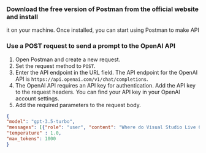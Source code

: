 ### Download the free version of Postman from the official website and install 
it on your machine. Once installed, you can start using Postman to make API

### Use a POST request to send a prompt to the OpenAI API

1. Open Postman and create a new request.
2. Set the request method to `POST`.
3. Enter the API endpoint in the URL field. The API endpoint for the OpenAI API is `https://api.openai.com/v1/chat/completions`.
4. The OpenAI API requires an API key for authentication. Add the API key to the request headers. You can find your API key in your OpenAI account settings.
5. Add the required parameters to the request body.
```json
{
"model": "gpt-3.5-turbo",
"messages": [{"role": "user", "content": "Where do Visual Studio Live Conferences take place?"}],
"temperature" : 1.0,
"max_tokens": 1000
}
```